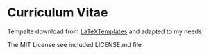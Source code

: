 # Curriculum Vitae

Tempalte download from [LaTeXTemplates](http://www.LaTeXTemplates.com) and adapted to my needs

The MIT License see included LICENSE.md file
